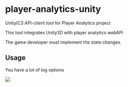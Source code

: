 # player-analytics-unity

Unity/C3 API-client tool for Player Analytics project

This tool integrates Unity3D with player analytics webAPI

The game developer must implement the state changes.

## Usage

You have a lot of log options

![]("./docs/inspector.png")
